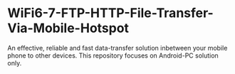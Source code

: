 # WiFi6-7-FTP-HTTP-File-Transfer-Via-Mobile-Hotspot
An effective, reliable and fast data-transfer solution inbetween your mobile phone to other devices. This repository focuses on Android-PC solution only.
